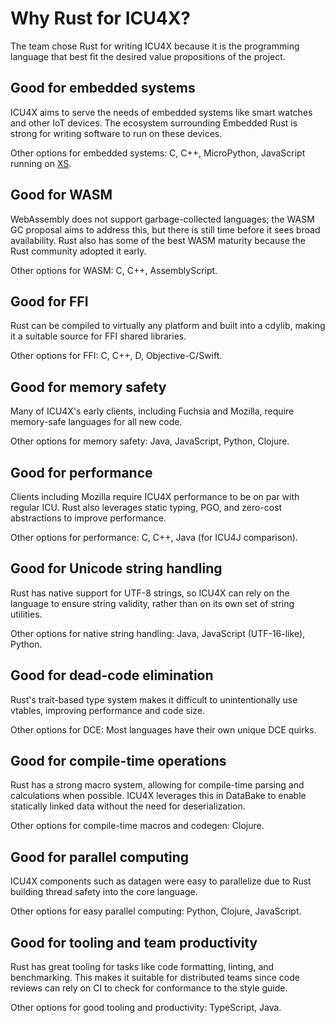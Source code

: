 # Why Rust for ICU4X?

The team chose Rust for writing ICU4X because it is the programming language that best fit the desired value propositions of the project.

## Good for embedded systems

ICU4X aims to serve the needs of embedded systems like smart watches and other IoT devices. The ecosystem surrounding Embedded Rust is strong for writing software to run on these devices.

Other options for embedded systems: C, C++, MicroPython, JavaScript running on [XS](https://blog.moddable.com/blog/secureprivate/).

## Good for WASM

WebAssembly does not support garbage-collected languages; the WASM GC proposal aims to address this, but there is still time before it sees broad availability. Rust also has some of the best WASM maturity because the Rust community adopted it early.

Other options for WASM: C, C++, AssemblyScript.

## Good for FFI

Rust can be compiled to virtually any platform and built into a cdylib, making it a suitable source for FFI shared libraries.

Other options for FFI: C, C++, D, Objective-C/Swift.

## Good for memory safety

Many of ICU4X's early clients, including Fuchsia and Mozilla, require memory-safe languages for all new code.

Other options for memory safety: Java, JavaScript, Python, Clojure.

## Good for performance

Clients including Mozilla require ICU4X performance to be on par with regular ICU. Rust also leverages static typing, PGO, and zero-cost abstractions to improve performance.

Other options for performance: C, C++, Java (for ICU4J comparison).

## Good for Unicode string handling

Rust has native support for UTF-8 strings, so ICU4X can rely on the language to ensure string validity, rather than on its own set of string utilities.

Other options for native string handling: Java, JavaScript (UTF-16-like), Python.

## Good for dead-code elimination

Rust's trait-based type system makes it difficult to unintentionally use vtables, improving performance and code size.

Other options for DCE: Most languages have their own unique DCE quirks.

## Good for compile-time operations

Rust has a strong macro system, allowing for compile-time parsing and calculations when possible. ICU4X leverages this in DataBake to enable statically linked data without the need for deserialization.

Other options for compile-time macros and codegen: Clojure.

## Good for parallel computing

ICU4X components such as datagen were easy to parallelize due to Rust building thread safety into the core language.

Other options for easy parallel computing: Python, Clojure, JavaScript.

## Good for tooling and team productivity

Rust has great tooling for tasks like code formatting, linting, and benchmarking. This makes it suitable for distributed teams since code reviews can rely on CI to check for conformance to the style guide.

Other options for good tooling and productivity: TypeScript, Java.
